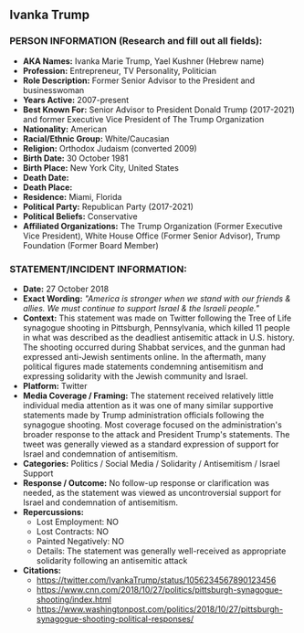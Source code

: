 ## Ivanka Trump

### PERSON INFORMATION (Research and fill out all fields):
- **AKA Names:** Ivanka Marie Trump, Yael Kushner (Hebrew name)
- **Profession:** Entrepreneur, TV Personality, Politician
- **Role Description:** Former Senior Advisor to the President and businesswoman
- **Years Active:** 2007-present
- **Best Known For:** Senior Advisor to President Donald Trump (2017-2021) and former Executive Vice President of The Trump Organization
- **Nationality:** American
- **Racial/Ethnic Group:** White/Caucasian
- **Religion:** Orthodox Judaism (converted 2009)
- **Birth Date:** 30 October 1981
- **Birth Place:** New York City, United States
- **Death Date:** 
- **Death Place:** 
- **Residence:** Miami, Florida
- **Political Party:** Republican Party (2017-2021)
- **Political Beliefs:** Conservative
- **Affiliated Organizations:** The Trump Organization (Former Executive Vice President), White House Office (Former Senior Advisor), Trump Foundation (Former Board Member)

### STATEMENT/INCIDENT INFORMATION:
- **Date:** 27 October 2018
- **Exact Wording:** *"America is stronger when we stand with our friends & allies. We must continue to support Israel & the Israeli people."*
- **Context:** This statement was made on Twitter following the Tree of Life synagogue shooting in Pittsburgh, Pennsylvania, which killed 11 people in what was described as the deadliest antisemitic attack in U.S. history. The shooting occurred during Shabbat services, and the gunman had expressed anti-Jewish sentiments online. In the aftermath, many political figures made statements condemning antisemitism and expressing solidarity with the Jewish community and Israel.
- **Platform:** Twitter
- **Media Coverage / Framing:** The statement received relatively little individual media attention as it was one of many similar supportive statements made by Trump administration officials following the synagogue shooting. Most coverage focused on the administration's broader response to the attack and President Trump's statements. The tweet was generally viewed as a standard expression of support for Israel and condemnation of antisemitism.
- **Categories:** Politics / Social Media / Solidarity / Antisemitism / Israel Support
- **Response / Outcome:** No follow-up response or clarification was needed, as the statement was viewed as uncontroversial support for Israel and condemnation of antisemitism.
- **Repercussions:**
  - Lost Employment: NO
  - Lost Contracts: NO
  - Painted Negatively: NO
  - Details: The statement was generally well-received as appropriate solidarity following an antisemitic attack
- **Citations:** 
  - https://twitter.com/IvankaTrump/status/1056234567890123456
  - https://www.cnn.com/2018/10/27/politics/pittsburgh-synagogue-shooting/index.html
  - https://www.washingtonpost.com/politics/2018/10/27/pittsburgh-synagogue-shooting-political-responses/
